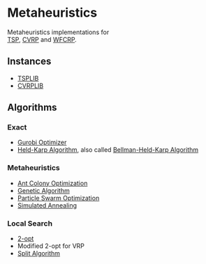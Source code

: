 # Metaheuristics

Metaheuristics implementations for  
[TSP](http://www.math.uwaterloo.ca/tsp/),
[CVRP](http://neo.lcc.uma.es/vrp/vrp-flavors/capacitated-vrp/)
and [WFCRP](https://ieeexplore.ieee.org/document/7172266).

## Instances

* [TSPLIB](http://comopt.ifi.uni-heidelberg.de/software/TSPLIB95/)
* [CVRPLIB](http://vrp.galgos.inf.puc-rio.br/index.php/en/)

## Algorithms

### Exact

* [Gurobi Optimizer](https://www.gurobi.com/)
* [Held-Karp Algorithm](https://www.jstor.org/stable/2098806?seq=1), also called [Bellman-Held-Karp Algorithm](https://www.rand.org/pubs/papers/P2237.html)

### Metaheuristics

* [Ant Colony Optimization](http://www.scholarpedia.org/article/Ant_colony_optimization)
* [Genetic Algorithm](https://towardsdatascience.com/introduction-to-genetic-algorithms-including-example-code-e396e98d8bf3)
* [Particle Swarm Optimization](https://www.mathworks.com/help/gads/particle-swarm-optimization-algorithm.html)
* [Simulated Annealing](https://mathworld.wolfram.com/SimulatedAnnealing.html)

### Local Search

* [2-opt](https://towardsdatascience.com/around-the-world-in-90-414-kilometers-ce84c03b8552)
* Modified 2-opt for VRP
* [Split Algorithm](https://www.researchgate.net/publication/280970081_Technical_Note_Split_Algorithm_in_On_for_the_Vehicle_Routing_Problem)
